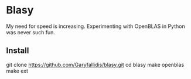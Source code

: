 Blasy
=====

My need for speed is increasing. Experimenting with OpenBLAS in Python was never such fun.


Install
-------
git clone https://github.com/Garyfallidis/blasy.git
cd blasy
make openblas
make ext

